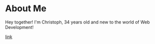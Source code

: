 # About Me

Hey together! I'm Christoph, 34 years old and new to the world of Web Development!

[link](https://media.giphy.com/media/ejVTnQrMGYjvbjJDMB/giphy.gif)
